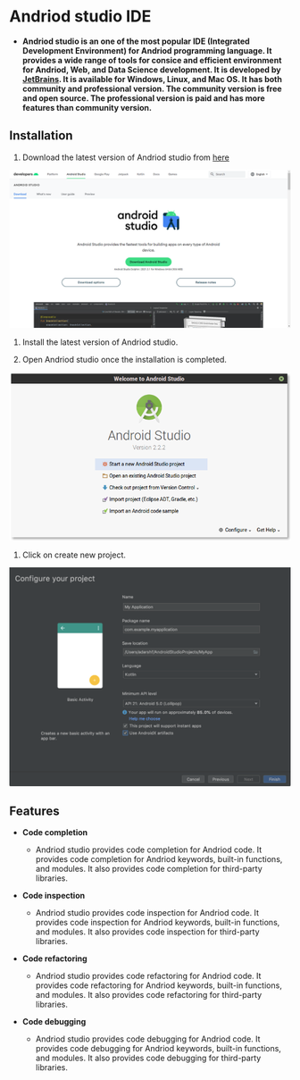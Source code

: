 # Andriod studio IDE

- **Andriod studio is an one of the most popular IDE (Integrated Development Environment) for Andriod programming language. It provides a wide range of tools for consice and efficient environment for Andriod, Web, and Data Science development. It is developed by [JetBrains](https://www.jetbrains.com/). It is available for Windows, Linux, and Mac OS. It has both community and professional version. The community version is free and open source. The professional version is paid and has more features than community version.**

## Installation

1. Download the latest version of Andriod studio from [here](https://developer.android.com/studio)

![Download page of Andriod studio](images\Android_studio\Android_studio_dn.png)

1. Install the latest version of Andriod studio.

2. Open Andriod studio once the installation is completed.

![Andriod studio welcome page](images\Android_studio\Android_Studio_Welcome_screen.png)

1. Click on create new project.

![Create new project](images\Android_studio\Android_studio_newproject.png)

## Features

- **Code completion**

  - Andriod studio provides code completion for Andriod code. It provides code completion for Andriod keywords, built-in functions, and modules. It also provides code completion for third-party libraries.

- **Code inspection**

    - Andriod studio provides code inspection for Andriod code. It provides code inspection for Andriod keywords, built-in functions, and modules. It also provides code inspection for third-party libraries.

- **Code refactoring**
   
   - Andriod studio provides code refactoring for Andriod code. It provides code refactoring for Andriod keywords, built-in functions, and modules. It also provides code refactoring for third-party libraries.

- **Code debugging**

    - Andriod studio provides code debugging for Andriod code. It provides code debugging for Andriod keywords, built-in functions, and modules. It also provides code debugging for third-party libraries.